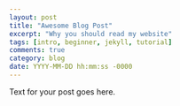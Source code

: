 ```yaml
---
layout: post
title: "Awesome Blog Post"
excerpt: "Why you should read my website"
tags: [intro, beginner, jekyll, tutorial]
comments: true
category: blog
date: YYYY-MM-DD hh:mm:ss -0000
---
```


Text for your post goes here.